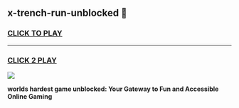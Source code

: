 
## x-trench-run-unblocked 👋
<h3>
<a href="https://premium.freeplayer.one?title=x-trench-run-unblocked&ref=14F">CLICK TO PLAY</a></h3>
<hr>

<h3>
<a href="https://premium.freeplayer.one?title=x-trench-run-unblocked&ref=14F">CLICK 2 PLAY</a>
  
</h3>

<a href="https://premium.freeplayer.one?title=x-trench-run-unblocked&ref=12F/"><img src="https://clearcache.store/games.png"></a>


**worlds hardest game unblocked: Your Gateway to Fun and Accessible Online Gaming**
